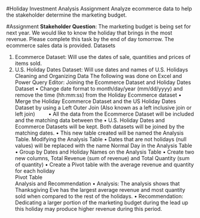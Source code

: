 #Holiday Investment Analysis Assignment
Analyze ecommerce data to help the stakeholder determine the marketing budget.

#Assignment
<b>Stakeholder Question</b>: The marketing budget is being set for next year. We would like to know the holiday that brings in the most revenue. Please complete this task by the end of day tomorrow. The ecommerce sales data is provided.
Datasets
1.	Ecommerce Dataset: Will use the dates of sale, quantities and prices of items sold.
2.	U.S. Holiday Dates Dataset: Will use dates and names of U.S. Holidays
Cleaning and Organizing Data
The following was done on Excel and Power Query Editor:
Joining the Ecommerce Dataset and Holiday Dates Dataset
•	Change date format to month/day/year (mm/dd/yyyy) and remove the time (hh:mm:ss) from the Holiday Ecommerce dataset
•	Merge the Holiday Ecommerce Dataset and the US Holiday Dates Dataset by using a Left Outer Join (Also known as a left inclusive join or left join)
   
•	All the data from the Ecommerce Dataset will be included and the matching data between the
•	U.S. Holiday Dates and Ecommerce Datasets will be kept. Both datasets will be joined by the matching dates.
•	This new table created will be named the Analysis Table.
Modifying the Analysis Table
•	Dates that are not holidays (null values) will be replaced with the name Normal Day in the Analysis Table
•	Group by Dates and Holiday Names on the Analysis Table
•	Create two new columns, Total Revenue (sum of revenue) and Total Quantity (sum of quantity)
•	Create a Pivot table with the average revenue and quantity for each holiday
    
Pivot Table
    
Analysis and Recommendation
•	Analysis: The analysis shows that Thanksgiving Eve has the largest average revenue and most quantity sold when compared to the rest of the holidays.
•	Recommendation: Dedicating a larger portion of the marketing budget during the lead up this holiday may produce higher revenue during this period.

